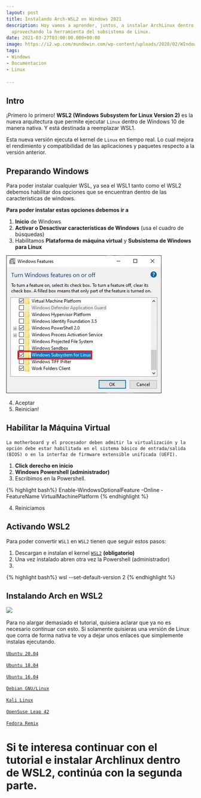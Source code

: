 ```yaml
---
layout: post
title: Instalando Arch-WSL2 en Windows 2021
description: Hoy vamos a aprender, juntos, a instalar ArchLinux dentro de Windows,
  aprovechando la herramienta del subsistema de Linux.
date: 2021-03-27T03:00:00.000+00:00
image: https://i2.wp.com/mundowin.com/wp-content/uploads/2020/02/WIndows-Linux.png?w=832&ssl=1
tags:
- Windows
- Documentacion
- Linux

---
```

## Intro

¡Primero lo primero! **WSL2 (Windows Subsystem for Linux Version 2)** es la nueva arquitectura que permite ejecutar `Linux` dentro de Windows 10 de manera nativa. Y está destinada a reemplazar WSL1.

Esta nueva versión ejecuta el kernel de `Linux` en tiempo real. Lo cual mejora el rendimiento y compatibilidad de las aplicaciones y paquetes respecto a la versión anterior.

## Preparando Windows

Para poder instalar cualquier WSL, ya sea el WSL1 tanto como el WSL2 debemos habilitar dos opciones que se encuentran dentro de las características de windows.

**Para poder instalar estas opciones debemos ir a**

1. **Inicio** de Windows
2. **Activar o Desactivar características de Windows** (usa el cuadro de búsquedas)
3. Habilitamos **Plataforma de máquina virtual** y **Subsistema de Windows para Linux**

![](/images/posts/enable-wsl1-windows-10.jpg)

4. Aceptar
5. Reinician!

## Habilitar la Máquina Virtual

    La motherboard y el procesador deben admitir la virtualización y la opción debe estar habilitada en el sistema básico de entrada/salida (BIOS) o en la interfaz de firmware extensible unificada (UEFI).

1. **Click derecho en inicio**
2. **Windows Powershell (administrador)**
3. Escribimos en la Powershell.

{% highlight bash%}
Enable-WindowsOptionalFeature -Online -FeatureName VirtualMachinePlatform
{% endhighlight %}

4. Reiniciamos

## Activando WSL2

Para poder convertir `WSL1` en `WSL2` tienen que seguir estos pasos:

1. Descargan e instalan el kernel [`WSL2`](https://wslstorestorage.blob.core.windows.net/wslblob/wsl_update_x64.msi) **(obligatorio)**
2. Una vez instalado abren otra vez la Powershell (administrador)
3. 

{% highlight bash%}
wsl --set-default-version 2
{% endhighlight %}

## Instalando Arch en WSL2

![](https://raw.githubusercontent.com/wiki/yuk7/wsldl/img/Arch_Alpine_Ubuntu.png)

Para no alargar demasiado el tutorial, quisiera aclarar que ya no es necesario continuar con esto. Si solamente quisieras una versión de Linux que corra de forma nativa te voy a dejar unos enlaces que simplemente instalas ejecutando.

[`Ubuntu 20.04`](https://aka.ms/wslubuntu2004)

[`Ubuntu 18.04`](https://aka.ms/wsl-ubuntu-1804)

[`Ubuntu 16.04`](https://aka.ms/wsl-ubuntu-1604)

[`Debian GNU/Linux`](https://aka.ms/wsl-debian-gnulinux)

[`Kali Linux`](https://aka.ms/wsl-kali-linux-new)

[`OpenSuse Leap 42`](https://aka.ms/wsl-opensuse-42)

[`Fedora Remix`](https://github.com/WhitewaterFoundry/WSLFedoraRemix/releases/)

# Si te interesa continuar con el tutorial e instalar Archlinux dentro de WSL2, continúa con la segunda parte.
